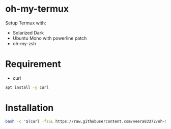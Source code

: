 # oh-my-termux

Setup Termux with:

 - Solarized Dark
 - Ubuntu Mono with powerline patch
 - oh-my-zsh

# Requirement
- curl
```bash
apt install -y curl
```

# Installation
```bash
bash -c "$(curl -fsSL https://raw.githubusercontent.com/veera83372/oh-my-termux/master/install.sh)"
```
